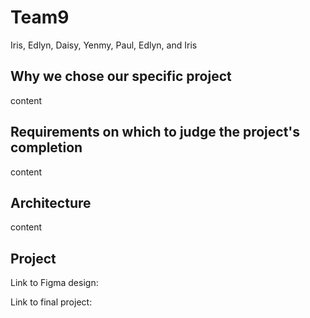 # Team9
Iris, Edlyn, Daisy, Yenmy, Paul, Edlyn, and Iris

## Why we chose our specific project

content 

## Requirements on which to judge the project's completion

content

## Architecture

content 

## Project

Link to Figma design:

Link to final project: 
